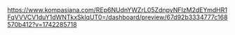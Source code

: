 https://www.kompasiana.com/REp6NUdnYWZrL05ZdnpyNFIzM2dEYmdHR1FqVVVCV1duY1dWNTkxSklqUT0=/dashboard/preview/67d92b3334777c168570b412?v=1742285718
